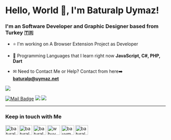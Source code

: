 # Hello, World 👋, I'm Baturalp Uymaz!

### I'm an Software Developer and Graphic Designer based from Turkey 🇹🇷

- ⭐ I'm working on A Browser Extension Project as Developer

- 🌱 Programming Languages that I learn right now **JavaScript, C#, PHP, Dart**

- ✉ Need to Contact Me or Help? Contact from here➡️ **baturalp@uymaz.net**
<p>
<img align='top' src="https://github-readme-stats.vercel.app/api?username=baturalpuymaz&show_icons=true&theme=radical"">

[![Mail Badge](https://img.shields.io/badge/-baturalp@uymaz.net-black?style=for-the-badge&logo=gmail)](mailto:baturalpuymaz.net)
[![](https://img.shields.io/badge/-instagram-black?style=for-the-badge&logo=instagram)](https://www.instagram.com/itsbaturalp/)
[![](https://img.shields.io/badge/-twitter-black?style=for-the-badge&logo=twitter)](https://www.twitter.com/baturalpuymaz)

---

<h3>Keep in touch with Me</h3>
<a href="https://twitter.com/baturalpuymaz" target="blank"><img align="center" src="https://cdn.jsdelivr.net/npm/simple-icons@3.0.1/icons/twitter.svg" alt="baturalpuymaz" height="30" width="40" /></a>
<a href="https://tr.linkedin.com/in/y-baturalp-uymaz-7a4b02206" target="blank"><img align="center" src="https://cdn.jsdelivr.net/npm/simple-icons@3.0.1/icons/linkedin.svg" alt="baturalpuymaz" height="30" width="40" /></a>
<a href="https://stackoverflow.com/users/15281633/baturalpuymaz" target="blank"><img align="center" src="https://cdn.jsdelivr.net/npm/simple-icons@3.0.1/icons/stackoverflow.svg" alt="baturalpuymaz" height="30" width="40" /></a>
<a href="https://instagram.com/wbuymaz" target="blank"><img align="center" src="https://cdn.jsdelivr.net/npm/simple-icons@3.0.1/icons/instagram.svg" alt="wbuymaz" height="30" width="40" /></a>
<a href="https://instagram.com/bauymaz" target="blank"><img align="center" src="https://cdn.jsdelivr.net/npm/simple-icons@3.0.1/icons/instagram.svg" alt="bauymaz" height="30" width="40" /></a>
<a href="https://www.hackerrank.com/baturalpuymaz" target="blank"><img align="center" src="https://cdn.jsdelivr.net/npm/simple-icons@3.0.1/icons/hackerrank.svg" alt="baturalpuymaz" height="30" width="40" /></a>
